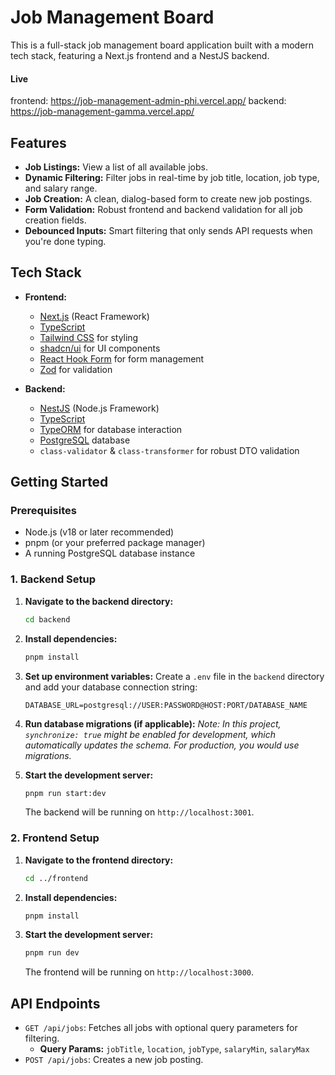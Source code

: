 # Job Management Board

This is a full-stack job management board application built with a modern tech stack, featuring a Next.js frontend and a NestJS backend.

#### Live
frontend: https://job-management-admin-phi.vercel.app/
backend: https://job-management-gamma.vercel.app/

## Features

- **Job Listings:** View a list of all available jobs.
- **Dynamic Filtering:** Filter jobs in real-time by job title, location, job type, and salary range.
- **Job Creation:** A clean, dialog-based form to create new job postings.
- **Form Validation:** Robust frontend and backend validation for all job creation fields.
- **Debounced Inputs:** Smart filtering that only sends API requests when you're done typing.

## Tech Stack

- **Frontend:**
  - [Next.js](https://nextjs.org/) (React Framework)
  - [TypeScript](https://www.typescriptlang.org/)
  - [Tailwind CSS](https://tailwindcss.com/) for styling
  - [shadcn/ui](https://ui.shadcn.com/) for UI components
  - [React Hook Form](https://react-hook-form.com/) for form management
  - [Zod](https://zod.dev/) for validation

- **Backend:**
  - [NestJS](https://nestjs.com/) (Node.js Framework)
  - [TypeScript](https://www.typescriptlang.org/)
  - [TypeORM](https://typeorm.io/) for database interaction
  - [PostgreSQL](https://www.postgresql.org/) database
  - `class-validator` & `class-transformer` for robust DTO validation

## Getting Started

### Prerequisites

- Node.js (v18 or later recommended)
- pnpm (or your preferred package manager)
- A running PostgreSQL database instance

### 1. Backend Setup

1.  **Navigate to the backend directory:**
    ```bash
    cd backend
    ```

2.  **Install dependencies:**
    ```bash
    pnpm install
    ```

3.  **Set up environment variables:**
    Create a `.env` file in the `backend` directory and add your database connection string:
    ```
    DATABASE_URL=postgresql://USER:PASSWORD@HOST:PORT/DATABASE_NAME
    ```

4.  **Run database migrations (if applicable):**
    *Note: In this project, `synchronize: true` might be enabled for development, which automatically updates the schema. For production, you would use migrations.*

5.  **Start the development server:**
    ```bash
    pnpm run start:dev
    ```
    The backend will be running on `http://localhost:3001`.

### 2. Frontend Setup

1.  **Navigate to the frontend directory:**
    ```bash
    cd ../frontend
    ```

2.  **Install dependencies:**
    ```bash
    pnpm install
    ```

3.  **Start the development server:**
    ```bash
    pnpm run dev
    ```
    The frontend will be running on `http://localhost:3000`.

## API Endpoints

- `GET /api/jobs`: Fetches all jobs with optional query parameters for filtering.
  - **Query Params:** `jobTitle`, `location`, `jobType`, `salaryMin`, `salaryMax`
- `POST /api/jobs`: Creates a new job posting.
